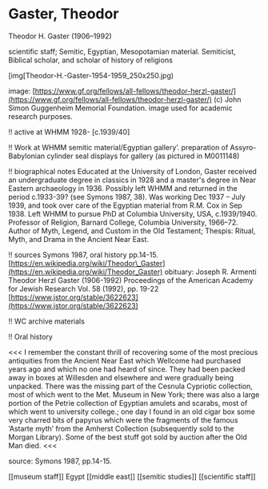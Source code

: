 # Gaster, Theodor

Theodor H. Gaster \(1906–1992\)

scientific staff; Semitic, Egyptian, Mesopotamian material. Semiticist, Biblical scholar, and scholar of history of religions

\[img\[Theodor-H.-Gaster-1954-1959\_250x250.jpg\)

image: [https://www.gf.org/fellows/all-fellows/theodor-herzl-gaster/](https://www.gf.org/fellows/all-fellows/theodor-herzl-gaster/) \(c\) John Simon Guggenheim Memorial Foundation. image used for academic research purposes.

!! active at WHMM 1928- \[c.1939/40\]

!! Work at WHMM semitic material/Egyptian gallery’. preparation of Assyro-Babylonian cylinder seal displays for gallery \(as pictured in M0011148\)

!! biographical notes Educated at the University of London, Gaster received an undergraduate degree in classics in 1928 and a master's degree in Near Eastern archaeology in 1936. Possibly left WHMM and returned in the period c.1933-39? \(see Symons 1987, 38\). Was working Dec 1937 – July 1939, and took over care of the Egyptian material from R.M. Cox in Sep 1938. Left WHMM to pursue PhD at Columbia University, USA, c.1939/1940. Professor of Religion, Barnard College, Columbia University, 1966–72. Author of Myth, Legend, and Custom in the Old Testament; Thespis: Ritual, Myth, and Drama in the Ancient Near East.

!! sources Symons 1987, oral history pp.14-15.  
[https://en.wikipedia.org/wiki/Theodor\_Gaster](https://en.wikipedia.org/wiki/Theodor_Gaster) obituary: Joseph R. Armenti Theodor Herzl Gaster \(1906-1992\) Proceedings of the American Academy for Jewish Research Vol. 58 \(1992\), pp. 19-22 [https://www.jstor.org/stable/3622623](https://www.jstor.org/stable/3622623)

!! WC archive materials

!! Oral history

&lt;&lt;&lt; I remember the constant thrill of recovering some of the most precious antiquities from the Ancient Near East which Wellcome had purchased years ago and which no one had heard of since. They had been packed away in boxes at Willesden and elsewhere and were gradually being unpacked. There was the missing part of the Cesnula Cypriotic collection, most of which went to the Met. Museum in New York; there was also a large portion of the Petrie collection of Egyptian amulets and scarabs, most of which went to university college.; one day I found in an old cigar box some very charred bits of papyrus which were the fragments of the famous ‘Astarte myth’ from the Amherst Collection \(subsequently sold to the Morgan Library\). Some of the best stuff got sold by auction after the Old Man died. &lt;&lt;&lt;

source: Symons 1987, pp.14-15.

\[\[museum staff\]\] Egypt \[\[middle east\]\] \[\[semitic studies\]\] \[\[scientific staff\]\]

